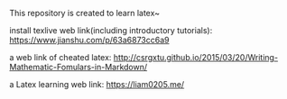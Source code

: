 This repository is created to learn latex~

install texlive web link(including introductory tutorials):
https://www.jianshu.com/p/63a6873cc6a9


a web link of cheated latex:
http://csrgxtu.github.io/2015/03/20/Writing-Mathematic-Fomulars-in-Markdown/

a Latex learning web link:
https://liam0205.me/
